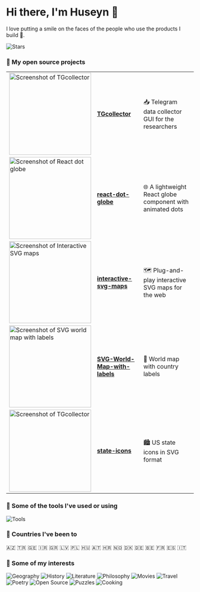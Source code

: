 # Hi there, I'm Huseyn 👋

I love putting a smile on the faces of the people who use the products I build 🙂.

![Stars](https://github-readme-stats.vercel.app/api?username=ahuseyn&hide=issues,prs,contribs,commits&hide_rank=true&show_icons=true&include_all_commits=true&hide_title=true&theme=dark)

### 📎 My open source projects

<table>
  <tr>
    <td><img src="https://github.com/user-attachments/assets/34041b15-6365-466b-8950-ede233dcf139" width="220" alt="Screenshot of TGcollector" /></td>
    <td><a href="https://github.com/ahuseyn/TGcollector"><b>TGcollector</b></a></td>
    <td>📥 Telegram data collector GUI for the researchers</td>
  </tr>
  <tr>
    <td><img src="https://github.com/user-attachments/assets/dcf6bc33-3ce7-4024-a7da-e47b2c47f3e7" width="220" alt="Screenshot of React dot globe" /></td>
    <td><a href="https://github.com/ahuseyn/react-dot-globe"><b>react-dot-globe</b></a></td>
    <td>🌐 A lightweight React globe component with animated dots</td>
  </tr>
  <tr>
    <td><img src="https://github.com/user-attachments/assets/bea8e078-8983-41fd-aa6a-8fcf07329d56" width="220" alt="Screenshot of Interactive SVG maps" /></td>
    <td><a href="https://github.com/ahuseyn/interactive-svg-maps"><b>interactive-svg-maps</b></a></td>
    <td>🗺️ Plug-and-play interactive SVG maps for the web</td>
  </tr>
  <tr>
    <td><img src="https://github.com/user-attachments/assets/e99948f5-c306-49d1-bdb5-06bb9c7bb19c" width="220" alt="Screenshot of SVG world map with labels" /></td>
    <td><a href="https://github.com/ahuseyn/SVG-World-Map-with-labels"><b>SVG-World-Map-with-labels</b></a></td>
    <td>🧭 World map with country labels</td>
  </tr>
  <tr>
    <td><img src="https://github.com/user-attachments/assets/94d06062-ad7b-46e4-9d98-aeae27c91f75" width="220" alt="Screenshot of TGcollector" /></td>
    <td><a href="https://github.com/ahuseyn/state-icons"><b>state-icons</b></a></td>
    <td>🏙️ US state icons in SVG format</td>
  </tr>
</table>

### 📎 Some of the tools I've used or using

![Tools](https://skillicons.dev/icons?i=js,ts,react,redux,nextjs,nodejs,wordpress,html,css,svg,threejs,apollo,aws,bitbucket,docker,express,figma,git,jest,mongodb,sass,npm,php,postman,sqlite,sequelize,tailwind,vite,yarn)

### 📎 Countries I've been to

🇦🇿 🇹🇷 🇬🇪 🇮🇷 🇬🇷 🇱🇻 🇵🇱 🇭🇺 🇦🇹 🇭🇷 🇳🇴 🇩🇰 🇩🇪 🇧🇪 🇫🇷 🇪🇸 🇮🇹

### 📎 Some of my interests

![Geography](https://img.shields.io/badge/🌍-Geography-blue)
![History](https://img.shields.io/badge/🏺-History-blue)
![Literature](https://img.shields.io/badge/📚-Literature-blue)
![Philosophy](https://img.shields.io/badge/🧠-Philosophy-blue)
![Movies](https://img.shields.io/badge/🎬-Movies-blue)
![Travel](https://img.shields.io/badge/✈️-Travel-blue)
![Poetry](https://img.shields.io/badge/📝-Poetry-blue)
![Open Source](https://img.shields.io/badge/💾-Open%20Source-blue)
![Puzzles](https://img.shields.io/badge/🧩-Puzzles-blue)
![Cooking](https://img.shields.io/badge/🍳-Cooking-blue)
